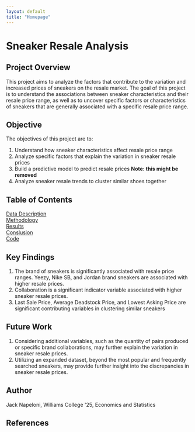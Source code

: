 ```yaml
---
layout: default
title: "Homepage"
---
```


# Sneaker Resale Analysis 

## Project Overview 
This project aims to analyze the factors that contribute to the variation and increased prices of sneakers on the resale market. The goal of this project is to understand the associations between sneaker characteristics and their resale price range,
as well as to uncover specific factors or characteristics of sneakers that are generally associated with a specific resale price range. 

## Objective 
The objectives of this project are to:  
1. Understand how sneaker characteristics affect resale price range
2. Analyze specific factors that explain the variation in sneaker resale prices
3. Build a predictive model to predict resale prices **Note: this might be removed**
4. Analyze sneaker resale trends to cluster similar shoes together

## Table of Contents
[Data Description](data.md)  
[Methodology](methodology.md)  
[Results](results.md)  
[Conslusion](conclusion.md)  
[Code](https://github.com/jnapeloni/sneaker-resale-analysis/tree/main/code)  

## Key Findings 
  1. The brand of sneakers is significantly associated with resale price ranges. Yeezy, Nike SB, and Jordan brand sneakers are associated with higher resale prices.
  2. Collaboration is a significant indicator variable associated with higher sneaker resale prices.
  3. Last Sale Price, Average Deadstock Price, and Lowest Asking Price are significant contributing variables in clustering similar sneakers 

## Future Work 
  1. Considering additional variables, such as the quantity of pairs produced or specific brand collaborations, may further explain the variation in sneaker resale prices.
  2. Utilizing an expanded dataset, beyond the most popular and frequently searched sneakers, may provide further insight into the discrepancies in sneaker resale prices. 

## Author 
Jack Napeloni, Williams College '25, Economics and Statistics  

## References 


